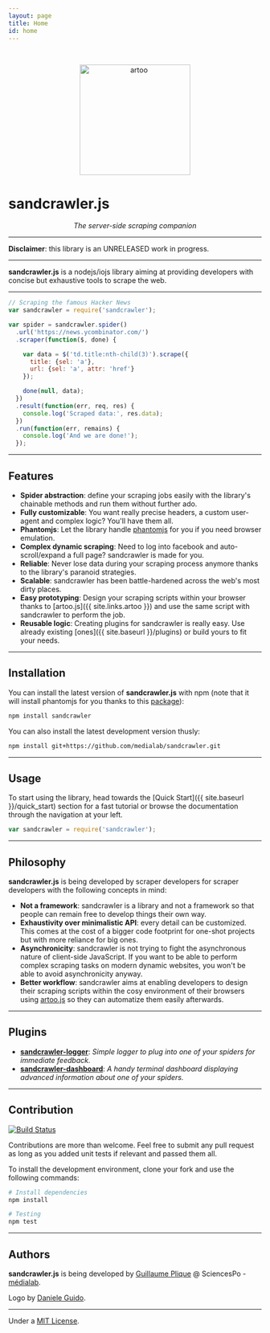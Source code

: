 ```yaml
---
layout: page
title: Home
id: home
---
```


<br>

<p align="center">
  <a>
    <img class="inline-img" alt="artoo" width="220" height="220" src="{{ site.baseurl }}/public/img/sandcrawler-icon.svg" />
  </a>
</p>

<h1>sandcrawler.js</h1>
<p align="center"><em>The server-side scraping companion</em></p>

---

**Disclaimer**: this library is an UNRELEASED work in progress.

---

**sandcrawler.js** is a nodejs/iojs library aiming at providing developers with concise but exhaustive tools to scrape the web.

---

```js
// Scraping the famous Hacker News
var sandcrawler = require('sandcrawler');

var spider = sandcrawler.spider()
  .url('https://news.ycombinator.com/')
  .scraper(function($, done) {

    var data = $('td.title:nth-child(3)').scrape({
      title: {sel: 'a'},
      url: {sel: 'a', attr: 'href'}
    });

    done(null, data);
  })
  .result(function(err, req, res) {
    console.log('Scraped data:', res.data);
  })
  .run(function(err, remains) {
    console.log('And we are done!');
  });
```

---

## Features

* **Spider abstraction**: define your scraping jobs easily with the library's chainable methods and run them without further ado.
* **Fully customizable**: You want really precise headers, a custom user-agent and complex logic? You'll have them all.
* **Phantomjs**: Let the library handle [phantomjs](http://phantomjs.org/) for you if you need browser emulation.
* **Complex dynamic scraping**: Need to log into facebook and auto-scroll/expand a full page? sandcrawler is made for you.
* **Reliable**: Never lose data during your scraping process anymore thanks to the library's paranoid strategies.
* **Scalable**: sandcrawler has been battle-hardened across the web's most dirty places.
* **Easy prototyping**: Design your scraping scripts within your browser thanks to [artoo.js]({{ site.links.artoo }}) and use the same script with sandcrawler to perform the job.
* **Reusable logic**: Creating plugins for sandcrawler is really easy. Use already existing [ones]({{ site.baseurl }}/plugins) or build yours to fit your needs.

---

## Installation

You can install the latest version of **sandcrawler.js** with npm (note that it will install phantomjs for you thanks to this [package](https://www.npmjs.com/package/phantomjs)):

```bash
npm install sandcrawler
```

You can also install the latest development version thusly:

```bash
npm install git+https://github.com/medialab/sandcrawler.git
```

---

## Usage

To start using the library, head towards the [Quick Start]({{ site.baseurl }}/quick_start) section for a fast tutorial or browse the documentation through the navigation at your left.

```js
var sandcrawler = require('sandcrawler');
```

---

## Philosophy

**sandcrawler.js** is being developed by scraper developers for scraper developers with the following concepts in mind:

* **Not a framework**: sandcrawler is a library and not a framework so that people can remain free to develop things their own way.
* **Exhaustivity over minimalistic API**: every detail can be customized. This comes at the cost of a bigger code footprint for one-shot projects but with more reliance for big ones.
* **Asynchronicity**: sandcrawler is not trying to fight the asynchronous nature of client-side JavaScript. If you want to be able to perform complex scraping tasks on modern dynamic websites, you won't be able to avoid asynchronicity anyway.
* **Better workflow**: sandcrawler aims at enabling developers to design their scraping scripts within the cosy environment of their browsers using [artoo.js](http://medialab.github.io/artoo/) so they can automatize them easily afterwards.

---

## Plugins

* [**sandcrawler-logger**](https://github.com/Yomguithereal/sandcrawler-logger): *Simple logger to plug into one of your spiders for immediate feedback.*
* [**sandcrawler-dashboard**](https://github.com/medialab/sandcrawler-dashboard): *A handy terminal dashboard displaying advanced information about one of your spiders.*

---

## Contribution
[![Build Status](https://travis-ci.org/medialab/sandcrawler.svg)](https://travis-ci.org/medialab/sandcrawler)

Contributions are more than welcome. Feel free to submit any pull request as long as you added unit tests if relevant and passed them all.

To install the development environment, clone your fork and use the following commands:

```bash
# Install dependencies
npm install

# Testing
npm test
```

---

## Authors
**sandcrawler.js** is being developed by [Guillaume Plique](https://github.com/Yomguithereal) @ SciencesPo - [médialab](http://www.medialab.sciences-po.fr/fr/).

Logo by [Daniele Guido](https://github.com/danieleguido).

---

Under a [MIT License](https://github.com/medialab/sandcrawler/blob/master/LICENSE.txt).
